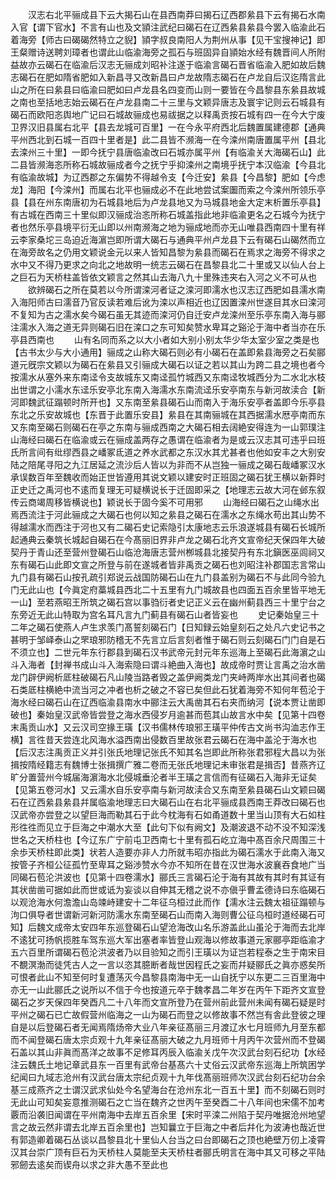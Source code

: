 <!-- { "loadSidebar": true } -->
　　汉志右北平骊成县下云大揭石山在县西南莽曰揭石辽西郡絫县下云有揭石水南入官【谓下官水】不言有山也及文頴注武纪曰碣石在辽西絫县絫县今罢入临渝此石着海旁【师古曰碣碣然特立之貎】頴字叔良南阳人为荆州从事【见干宝搜神记】即王粲赠诗送聘刘璋者也谓此山临渝海旁之孤石与班固异自頴始水经有魏晋间人所附益故亦云碣石在临渝后汉志无骊成刘昭补注遂于临渝言碣石晋省临渝入肥如故后魏志碣石在肥如隋省肥如入新昌寻又改新昌曰卢龙故隋志碣石在卢龙自后汉迄隋言此山之所在曰絫县曰临渝曰肥如曰卢龙县名四变而山则一要皆在今昌黎县东絫县故城之南也至括地志始云碣石在卢龙县南二十三里与文颖异唐志及寰宇记则云石城县有碣石而欧阳忞舆地广记曰石城故骊成也易祓据之以释禹贡按石城有四一在今大宁废卫界汉旧县属右北平【县去龙城可百里】一在今永平府西北后魏置属建德郡【通典平州西北到石城一百四十里者是】此二县皆不濒海一在今滦州南唐置属平州【县北去滦州三十里】一即今抚宁县唐临渝改曰石城亦属平州【有临渝关大海碣石山】此二县皆濒海忞所称石城故骊成者今之抚宁乎抑滦州之南境乎抚宁本汉临渝【今县北有临渝故城】为辽西郡之东偏势不得越令支【今迁安】絫县【今昌黎】肥如【今虑龙】海阳【今滦州】而属右北平也骊成必不在此地尝试案圗而索之今滦州所领乐亭县【县在州东南唐初为石城县地后为卢龙县地又为马城县地金大定末析置乐亭县】有古城在西南三十里似即汉骊成治忞所称石城盖指此地非临渝更名之石城今为抚宁者也然乐亭县境平衍无山即以州南濒海之地为骊成地而亦无山唯县西南四十里有祥云李家桑坨三岛迫近海濵岂即所谓大碣石与通典平州卢龙县下云有碣石山碣然而立在海旁故名之仍用文颖说金元以来人皆知昌黎为絫县而碣石在焉求之海旁不得求之水中又不得乃更求之向北之地故明一统志云碣石在昌黎县北二十里或又以仙人台上之巨石为天桥柱盖皆依文颖言之然其山去海八九十里殊违夹右入河之义不可从也
　　欲辨碣石之所在莫若以今所谓滦河者证之滦河即濡水也汉志辽西肥如县濡水南入海阳师古曰濡音乃官反读若难后讹为滦以声相近也辽因置滦州世遂目其水曰滦河不复知为古之濡水矣今碣石虽无其迹而滦河仍自迁安卢龙滦州至乐亭东南入海与郦注濡水入海之道无异则碣石旧在滦口之东可知矣赞水卑耳之谿沦于海中者当亦在乐亭县西南也
　　山有名同而系之以大小者如大别小别太华少华太室少室之类是也【古书太少与大小通用】骊成之山称大碣石则必有小碣石在盖即絫县海旁之石矣郦道元旣宗文颖以为碣石在絫县又引骊成大碣石以证之若以其山为跨二县之境也者今按濡水从塞外来东南迳令支故城东又南迳孤竹城西又东南迳牧城西分为二水北水枝出世谓之小濡水东迳乐安亭北东南入海濡水东南流迳乐安亭南东与新河故渎合【新河即魏武征蹋顿时所开也】又东南至絫县碣石山而南入于海乐安亭者盖即今乐亭县东北之乐安故城也【东晋于此置乐安县】絫县在其南骊城在其西据濡水厯亭南而东又东南至碣石则碣石在亭之东南与骊成西南之大碣石相去阔絶安得连为一山郭璞注山海经曰碣石在临渝或云在骊成盖两存之愚谓在临渝者为是或云汉志其可违乎曰班氏所言间有纰缪西县之嶓冢氐道之养水武都之东汉水其尤甚者也他如安丰之大别安陆之陪尾寻阳之九江居延之流沙后人皆以为非而不从岂独一骊成之碣石哉嶓冢汉水承误数百年至魏收而始正世皆遵用其说文颖以建安时正班固之碣石犹王横以新莽时正史迁之禹河也不逺而复理无可疑横说长于迁固即采之【地理志云故大河在邺东叙传云商竭周移皆横说也】颖说长于固今奚不可用邪
　　山海经曰碣石之山绳水出焉西流注于河此骊成之大碣石也何以知之絫县之碣石在濡水之东绳水苟出其山势不得越濡水而西注于河也又有二碣石史记索隐引太康地志云乐浪遂城县有碣石长城所起通典云秦筑长城起自碣石在今髙丽旧界非卢龙之碣石北齐文宣帝纪天保四年大破契丹于青山还至营州登碣石山临沧海唐志营州栁城县北接契丹有东北鎭医巫闾祠又东有碣石山此即文宣之所登与前在遂城者皆非禹贡之碣石也刘昭注补郡国志言常山九门县有碣石山按孔疏引郑说云战国防碣石山在九门县盖别为碣石不与此同今验九门无此山也【今眞定府藁城县西北二十五里有九门城故县也四面五百余里皆平地无一山】至若燕昭王所筑之碣石宫以事驺衍者史记正义云在幽州蓟县西三十里宁台之东旁近无此山特取为宫名耳凡言九门蓟县有碣石山者皆妄也
　　史记秦始皇三十二年之碣石使燕人卢生求羡门髙誓刻碣石门【日知録云始皇刻石之处凡六史记书之甚明于邹峄泰山之罘琅邪防稽无不先言立后言刻者惟于碣石则云刻碣石门门自是石不须立也】二世元年东行郡县到碣石汉书武帝元封元年东巡海上至碣石此海濵之山斗入海者【封禅书成山斗入海索隐曰谓斗絶曲入海也】故成帝时贾让言禹之治水凿龙门辟伊阙析厎柱破碣石凡山陵当路者毁之盖伊阙类龙门夹峙两岸水出其间者也碣石类厎柱横絶中流当河之冲者也析之破之不容已矣但此石犹着海旁不知何年苞沦于海水经曰碣石山在辽西临渝县南水中郦注云大禹凿其石右夹而纳河【说本贾让凿即破也】秦始皇汉武帝皆尝登之海水西侵岁月逾甚而苞其山故言水中矣【见第十四卷末禹贡山水】又云汉司空掾王璜【汉书儒林传琅邪王璜平仲传古文尚书沟洫志作王横】言徃昔天尝连北风海水溢西南出侵数百里故张君云碣石在海中盖沦于海水也【后汉志注禹贡正义并引张氏地理记张氏不知其名岂即此所称张君邪程大昌以为张揖按隋经籍志有魏博士张揖撰广雅二卷而无张氏地理记未审张君是揖否】昔燕齐辽旷分置营州今城届海濵海水北侵城垂沦者半王璜之言信而有征碣石入海非无证矣【见第五卷河水】又云濡水自乐安亭南与新河故渎合又东南至絫县碣石山文颖曰碣石在辽西絫县絫县幷属临渝地理志曰大碣石山在右北平骊成县西南王莽改曰碣石也汉武帝亦尝登之以望巨海而勒其石于此今枕海有石如甬道数十里当山顶有大石如柱形徃徃而见立于巨海之中潮水大至【此句下似有阙文】及潮波退不动不没不知深浅世名之天桥柱也【今辽东广宁前屯卫西南七十里有孤石屹立海中髙百余尺周围三十余歩天桥柱即此类】状若人造要亦非人力所就韦昭亦指此为碣石濡水于此南入海又按管子齐桓公征孤竹至卑耳之谿渉赞水今亦不知所在昔在汉世海水波襄吞食地广当同碣石苞沦洪波也【见第十四卷濡水】郦氏三言碣石沦于海有其故有其时有其证有其状凿凿可据如此而世或诋为妄谈以自伸其无稽之说不亦傎乎曹孟德诗曰东临碣石以观沧海水何澹澹山岛竦峙建安十二年征乌桓过此而作【濡水注云魏太祖征蹋顿与泃口俱导者世谓新河新河防濡水东南至碣石山而南入海则曹公征乌桓时道经碣石可知】后魏文成帝太安四年东巡登碣石山望沧海改山名乐游盖此山虽沦于海而去北岸不逺犹可扬帆揽胜车驾东巡大军出塞者率皆登山观海以修故事道元家郦亭距临渝才五六百里所谓碣石苞沦洪波者乃以目验知之而引王璜以为证岂若程泰之生于南宋目不覩溟渤而徒凭古人之一言以恣其臆断者哉世因程氏之妄而幷疑郦氏之眞亦惑矣所可恨者此山不知至何时复遭荡灭今昌黎县南海中无一山自抚宁以东更二三百里海中亦无一山此郦氏之说所以不信于今也按道元卒于魏孝昌二年岁在丙午下距齐文宣登碣石之岁天保四年癸酉凡二十八年而文宣所登乃在营州前此营州未闻有碣石疑是时平州之碣石已亡故假营州临海之一山为碣石而登之以修故事不然岂有舎此登彼之理自是以后登碣石者无闻焉隋炀帝大业八年亲征髙丽三月渡辽水七月班师九月至东都而不闻登碣石唐太宗贞观十九年亲征髙丽大破之九月班师十月丙午次营州而不登碣石盖以其山非眞而髙洋之故事不足修耳丙辰入临渝关戊午次汉武台刻石纪功【水经注云魏氏土地记章武县东一百里有武帝台基髙六十丈俗云汉武帝东巡海上所筑困学纪闻曰九域志沧州有汉武台唐太宗纪贞观十九年伐髙丽班师次汉武台刻石纪功台余基三成燕齐之士谓汉武求仙处今名望海台在沧州东北一百五十里】而不刻碣石则时无此山可知矣妄意推测碣石之亡当在魏齐之世丙午至癸酉二十八年间也宋儒不加考覈而沿袭旧闻谓在平州南海中去岸五百余里【宋时平滦二州陷于契丹唯据沧州地望言之故云然非谓去北岸五百余里也】岂知曩立于巨海之中者后幷化为波涛也哉近世有郭造卿着碣石丛谈以昌黎县北十里仙人台当之曰台即碣石之顶也絶壁万仞上凌霄汉其台崇广顶有巨石为天桥柱人莫能至夫天桥柱者郦氏明言在海中其又可移之平陆邪劒去逺矣而锲舟以求之非大愚不至此也
